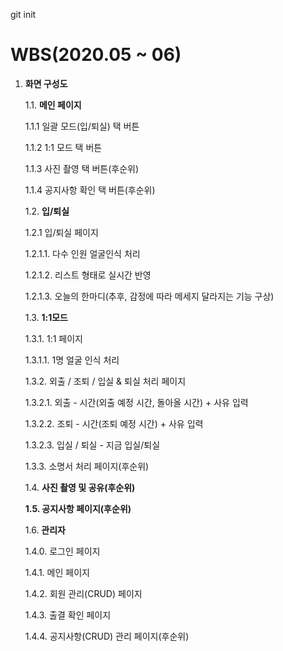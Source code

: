 git init


# WBS(2020.05 ~ 06)

1. **화면 구성도**

    1.1. **메인 페이지**

    1.1.1 일괄 모드(입/퇴실) 택 버튼

    1.1.2 1:1 모드 택 버튼

    1.1.3 사진 촬영 택 버튼(후순위)

    1.1.4 공지사항 확인 택 버튼(후순위) 

    1.2. **입/퇴실**

    1.2.1 입/퇴실 페이지

    1.2.1.1. 다수 인원 얼굴인식 처리

    1.2.1.2. 리스트 형태로 실시간 반영

    1.2.1.3. 오늘의 한마디(추후, 감정에 따라 메세지 달라지는 기능 구상)

    1.3. **1:1모드** 

    1.3.1. 1:1 페이지 

    1.3.1.1. 1명 얼굴 인식 처리

    1.3.2. 외출 / 조퇴 / 입실 & 퇴실 처리 페이지

    1.3.2.1. 외출 - 시간(외출 예정 시간, 돌아올 시간) + 사유 입력 

    1.3.2.2. 조퇴 - 시간(조퇴 예정 시간) + 사유 입력

    1.3.2.3. 입실 / 퇴실 - 지금 입실/퇴실

    1.3.3. 소명서 처리 페이지(후순위)

    1.4. **사진 촬영 및 공유(후순위)**

    **1.5. 공지사항 페이지(후순위)**

    1.6. **관리자**

    1.4.0. 로그인 페이지

    1.4.1. 메인 페이지

    1.4.2. 회원 관리(CRUD) 페이지

    1.4.3. 출결 확인 페이지

    1.4.4. 공지사항(CRUD) 관리 페이지(후순위)